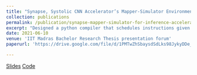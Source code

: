 ```yaml
---
title: "Synapse, Systolic CNN Accelerator’s Mapper-Simulator Environment"
collection: publications
permalink: /publication/synapse-mapper-simulator-for-inference-accelerator
excerpt: "Designed a python compiler that schedules instructions given network, architecture configuration and an event-driven, analytical, data-flow accurate simulator for [ShaktiMAAN](https://github.com/iitm-sysdl/SHAKTIMAAN), an open-source systolic inference accelerator effort at [RISE](https://shakti.org.in/) lab. This infrastructure helped address challenges in hardware verification, bottleneck analysis, design-space trade-offs & compiler optimization for our accelerator. Further, Deep Reinforcement Learning agents (using PPO optimization algorithm) were used along with mapper-simulator to evaluate & explore the design space (tunable hardware/software knobs) of our hardware to map DL networks ∼10% more efficiently than existing heuristics on our hardware."
date: 2021-06-10
venue: 'IIT Madras Bachelor Research Thesis presentation forum'
paperurl: 'https://drive.google.com/file/d/1PMTwZhSbaysdSdLks98JykyDDe_itRQa/view?usp=sharing'

---
```


[Slides](https://drive.google.com/file/d/1NnDDXgM6h1zbRrv5gJUAIdI9pAYBtN9T/view?usp=sharing)
[Code](https://github.com/sundar7D0/Synapse)

